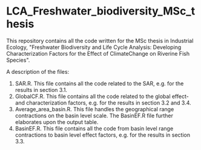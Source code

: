 # LCA_Freshwater_biodiversity_MSc_thesis

This repository contains all the code written for the MSc thesis in Industrial Ecology, "Freshwater Biodiversity and Life Cycle Analysis: Developing Characterization Factors for the Effect of ClimateChange on Riverine Fish Species".

A description of the files:
1) SAR.R. This file contains all the code related to the SAR, e.g. for the results in section 3.1. 
2) GlobalCF.R. This file contains all the code related to the global effect- and characterization factors, e.g. for the results in section 3.2 and 3.4.
3) Average_area_basin.R. This file handles the geographical range contractions on the basin level scale. The BasinEF.R file further elaborates upon the output table.
4) BasinEF.R. This file contains all the code from basin level range contractions to basin level effect factors, e.g. for the results in section 3.3. 
